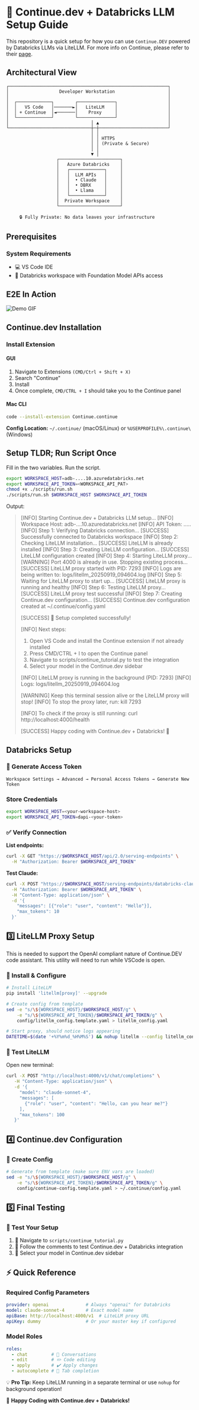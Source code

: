 # 🚀 Continue.dev + Databricks LLM Setup Guide

This repository is a quick setup for how you can use `Continue.DEV` powered by Databricks LLMs via LiteLLM. For more info on Continue, please refer to their [page](https://github.com/continuedev/continue).

## Architectural View

```ascii
┌────────────────────────────────────────────────────────────┐
│                   Developer Workstation                    │
│                                                            │
│  ┌─────────────┐        ┌──────────────┐                   │
│  │   VS Code   │───────►│   LiteLLM    │                   │
│  │ + Continue  │◄───────│    Proxy     │                   │
│  └─────────────┘        └──────────────┘                   │
│                               │ ▲                          │
└───────────────────────────────┼─┼──────────────────────────┘
                                │ │
                                │ │ HTTPS
                                │ │ (Private & Secure)
                                │ │
                                ▼ │
                   ┌───────────────────────┐
                   │   Azure Databricks    │
                   │   ┌─────────────┐     │
                   │   │  LLM APIs   │     │
                   │   │  • Claude   │     │
                   │   │  • DBRX     │     │
                   │   │  • Llama    │     │
                   │   └─────────────┘     │
                   │  Private Workspace    │
                   └───────────────────────┘
```
         🔒 Fully Private: No data leaves your infrastructure

## Prerequisites

### System Requirements
- 💻 VS Code IDE
- 🔧 Databricks workspace with Foundation Model APIs access

## E2E In Action

![Demo GIF](./img/CodeAssistDABContinuous.gif)

## Continue.dev Installation

### Install Extension

#### GUI

1. Navigate to Extensions `(CMD/Ctrl + Shift + X)`
2. Search "Continue" 
3. Install
4. Once complete, `CMD/CTRL + I` should take you to the Continue panel

#### Mac CLI
```bash
code --install-extension Continue.continue
```

**Config Location:** `~/.continue/` (macOS/Linux) or `%USERPROFILE%\.continue\` (Windows)

## Setup TLDR; Run Script Once

Fill in the two variables. Run the script.

```bash
export WORKSPACE_HOST=adb-....10.azuredatabricks.net
export WORKSPACE_API_TOKEN=<WORKSPACE_API_PAT>
chmod +x ./scripts/run.sh
./scripts/run.sh $WORKSPACE_HOST $WORKSPACE_API_TOKEN
```

Output:

> [INFO] Starting Continue.dev + Databricks LLM setup...
> [INFO] Workspace Host: adb-....10.azuredatabricks.net
> [INFO] API Token: .....
> [INFO] Step 1: Verifying Databricks connection...
> [SUCCESS] Successfully connected to Databricks workspace
> [INFO] Step 2: Checking LiteLLM installation...
> [SUCCESS] LiteLLM is already installed
> [INFO] Step 3: Creating LiteLLM configuration...
> [SUCCESS] LiteLLM configuration created
> [INFO] Step 4: Starting LiteLLM proxy...
> [WARNING] Port 4000 is already in use. Stopping existing process...
> [SUCCESS] LiteLLM proxy started with PID: 7293
> [INFO] Logs are being written to: logs/litellm_20250919_094604.log
> [INFO] Step 5: Waiting for LiteLLM proxy to start up...
> [SUCCESS] LiteLLM proxy is running and healthy
> [INFO] Step 6: Testing LiteLLM proxy...
> [SUCCESS] LiteLLM proxy test successful
> [INFO] Step 7: Creating Continue.dev configuration...
> [SUCCESS] Continue.dev configuration created at ~/.continue/config.yaml
>
> [SUCCESS] 🎉 Setup completed successfully!
>
> [INFO] Next steps:
>   1. Open VS Code and install the Continue extension if not already installed
>   2. Press CMD/CTRL + I to open the Continue panel
>   3. Navigate to scripts/continue_tutorial.py to test the integration
>   4. Select your model in the Continue.dev sidebar
>
> [INFO] LiteLLM proxy is running in the background (PID: 7293)
> [INFO] Logs: logs/litellm_20250919_094604.log
>
> [WARNING] Keep this terminal session alive or the LiteLLM proxy will stop!
> [INFO] To stop the proxy later, run: kill 7293
>
> [INFO] To check if the proxy is still running:
>   curl http://localhost:4000/health
>
> [SUCCESS] Happy coding with Continue.dev + Databricks! 🚀

## Databricks Setup

### 🔑 Generate Access Token

```
Workspace Settings → Advanced → Personal Access Tokens → Generate New Token
```

### Store Credentials

```bash
export WORKSPACE_HOST=<your-workspace-host>
export WORKSPACE_API_TOKEN=dapi-<your-token>
```

### ✅ Verify Connection

**List endpoints:**
```bash
curl -X GET "https://$WORKSPACE_HOST/api/2.0/serving-endpoints" \
  -H "Authorization: Bearer $WORKSPACE_API_TOKEN"
```

**Test Claude:**
```bash
curl -X POST "https://$WORKSPACE_HOST/serving-endpoints/databricks-claude-sonnet-4/invocations" \
  -H "Authorization: Bearer $WORKSPACE_API_TOKEN" \
  -H "Content-Type: application/json" \
  -d '{
    "messages": [{"role": "user", "content": "Hello"}],
    "max_tokens": 10
  }'
```

## 3️⃣ LiteLLM Proxy Setup

This is needed to support the OpenAI compliant nature of Continue.DEV code assistant. This utility will need to run while VSCode is open.

### 🔧 Install & Configure
```bash
# Install LiteLLM
pip install 'litellm[proxy]' --upgrade

# Create config from template
sed -e "s/\${WORKSPACE_HOST}/$WORKSPACE_HOST/g" \
    -e "s/\${WORKSPACE_API_TOKEN}/$WORKSPACE_API_TOKEN/g" \
    config/litellm_config.template.yaml > litellm_config.yaml

# Start proxy, should notice logs appearing
DATETIME=$(date '+%Y%m%d_%H%M%S') && nohup litellm --config litellm_config.yaml --port 4000 > logs/litellm_${DATETIME}.log 2>&1 &
```

### 🧪 Test LiteLLM
Open new terminal:
```bash
curl -X POST "http://localhost:4000/v1/chat/completions" \
   -H "Content-Type: application/json" \
   -d '{
     "model": "claude-sonnet-4",
     "messages": [
       {"role": "user", "content": "Hello, can you hear me?"}
     ],
     "max_tokens": 100
   }'
```

## 4️⃣ Continue.dev Configuration

### 📝 Create Config
```bash
# Generate from template (make sure ENV vars are loaded)
sed -e "s/\${WORKSPACE_HOST}/$WORKSPACE_HOST/g" \
    -e "s/\${WORKSPACE_API_TOKEN}/$WORKSPACE_API_TOKEN/g" \
    config/continue-config.template.yaml > ~/.continue/config.yaml
```

## 5️⃣ Final Testing

### 🎯 Test Your Setup
1. 📂 Navigate to `scripts/continue_tutorial.py`
2. 💬 Follow the comments to test Continue.dev + Databricks integration
3. 🎉 Select your model in Continue.dev sidebar

## ⚡ Quick Reference

### Required Config Parameters
```yaml
provider: openai              # Always "openai" for Databricks
model: claude-sonnet-4        # Exact model name
apiBase: http://localhost:4000/v1  # LiteLLM proxy URL
apiKey: dummy                 # Or your master key if configured
```

### Model Roles
```yaml
roles:
  - chat         # 💬 Conversations
  - edit         # ✏️ Code editing
  - apply        # ✔️ Apply changes
  - autocomplete # 🔮 Tab completion
```

💡 **Pro Tip:** Keep LiteLLM running in a separate terminal or use `nohup` for background operation!

🎉 **Happy Coding with Continue.dev + Databricks!**
